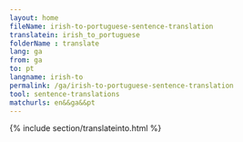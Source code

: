```yaml
---
layout: home
fileName: irish-to-portuguese-sentence-translation
translatein: irish_to_portuguese
folderName : translate
lang: ga
from: ga
to: pt
langname: irish-to
permalink: /ga/irish-to-portuguese-sentence-translation
tool: sentence-translations
matchurls: en&&ga&&pt
---
```

{% include section/translateinto.html %}
